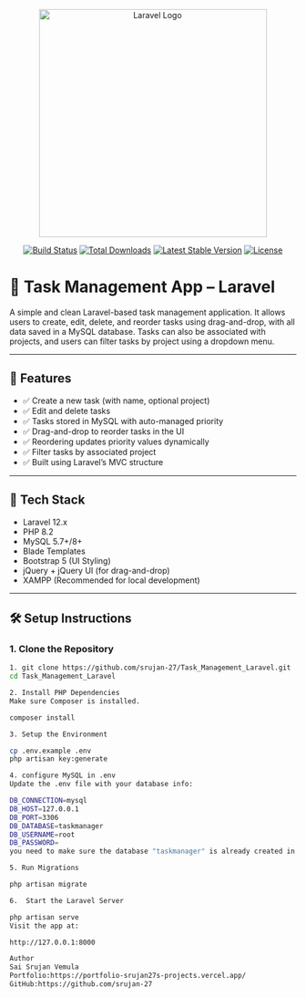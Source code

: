 <p align="center"><a href="https://laravel.com" target="_blank"><img src="https://raw.githubusercontent.com/laravel/art/master/logo-lockup/5%20SVG/2%20CMYK/1%20Full%20Color/laravel-logolockup-cmyk-red.svg" width="400" alt="Laravel Logo"></a></p>

<p align="center">
<a href="https://github.com/laravel/framework/actions"><img src="https://github.com/laravel/framework/workflows/tests/badge.svg" alt="Build Status"></a>
<a href="https://packagist.org/packages/laravel/framework"><img src="https://img.shields.io/packagist/dt/laravel/framework" alt="Total Downloads"></a>
<a href="https://packagist.org/packages/laravel/framework"><img src="https://img.shields.io/packagist/v/laravel/framework" alt="Latest Stable Version"></a>
<a href="https://packagist.org/packages/laravel/framework"><img src="https://img.shields.io/packagist/l/laravel/framework" alt="License"></a>
</p>

# 📝 Task Management App – Laravel

A simple and clean Laravel-based task management application. It allows users to create, edit, delete, and reorder tasks using drag-and-drop, with all data saved in a MySQL database. Tasks can also be associated with projects, and users can filter tasks by project using a dropdown menu.

---

## 🚀 Features

- ✅ Create a new task (with name, optional project)
- ✅ Edit and delete tasks
- ✅ Tasks stored in MySQL with auto-managed priority
- ✅ Drag-and-drop to reorder tasks in the UI
- ✅ Reordering updates priority values dynamically
- ✅ Filter tasks by associated project
- ✅ Built using Laravel’s MVC structure

---

## 🧰 Tech Stack

- Laravel 12.x
- PHP 8.2
- MySQL 5.7+/8+
- Blade Templates
- Bootstrap 5 (UI Styling)
- jQuery + jQuery UI (for drag-and-drop)
- XAMPP (Recommended for local development)

---

## 🛠️ Setup Instructions

### 1. Clone the Repository

```bash
1. git clone https://github.com/srujan-27/Task_Management_Laravel.git
cd Task_Management_Laravel

2. Install PHP Dependencies
Make sure Composer is installed.

composer install

3. Setup the Environment

cp .env.example .env
php artisan key:generate

4. configure MySQL in .env
Update the .env file with your database info:

DB_CONNECTION=mysql
DB_HOST=127.0.0.1
DB_PORT=3306
DB_DATABASE=taskmanager
DB_USERNAME=root
DB_PASSWORD=
you need to make sure the database "taskmanager" is already created in phpMyAdmin or MySQL Workbench. can create easily one by visiting localhost/phpmyadmin after starting the server in xampp.

5. Run Migrations

php artisan migrate

6.  Start the Laravel Server

php artisan serve
Visit the app at:

http://127.0.0.1:8000

Author
Sai Srujan Vemula
Portfolio:https://portfolio-srujan27s-projects.vercel.app/
GitHub:https://github.com/srujan-27
